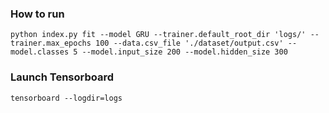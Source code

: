 ### How to run

```commandline
python index.py fit --model GRU --trainer.default_root_dir 'logs/' --trainer.max_epochs 100 --data.csv_file './dataset/output.csv' --model.classes 5 --model.input_size 200 --model.hidden_size 300

```

### Launch Tensorboard

```commandline
tensorboard --logdir=logs
```